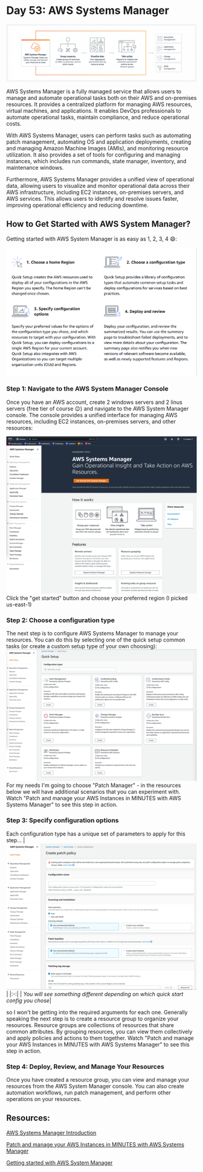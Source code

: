 # Day 53: AWS Systems Manager

![](images/day53-01.png)

AWS Systems Manager is a fully managed service that allows users to manage and automate operational tasks both on their AWS and on-premises resources. It provides a centralized platform for managing AWS resources, virtual machines, and applications. It enables DevOps professionals to automate operational tasks, maintain compliance, and reduce operational costs.

With AWS Systems Manager, users can perform tasks such as automating patch management, automating OS and application deployments, creating and managing Amazon Machine Images (AMIs), and monitoring resource utilization. It also provides a set of tools for configuring and managing instances, which includes run commands, state manager, inventory, and maintenance windows.

Furthermore, AWS Systems Manager provides a unified view of operational data, allowing users to visualize and monitor operational data across their AWS infrastructure, including EC2 instances, on-premises servers, and AWS services. This allows users to identify and resolve issues faster, improving operational efficiency and reducing downtime.

## How to Get Started with AWS System Manager?

Getting started with AWS System Manager is as easy as 1, 2, 3, 4 😄:

![](images/day53-03.png)

### Step 1: Navigate to the AWS System Manager Console

Once you have an AWS account, create 2 windows servers and 2 linus servers (free tier of course 😉) and navigate to the AWS System Manager console. The console provides a unified interface for managing AWS resources, including EC2 instances, on-premises servers, and other resources:

![](images/day53-02.png)
Click the "get started" button and choose your preferred region (I picked us-east-1)

### Step 2: Choose a configuration type

The next step is to configure AWS Systems Manager to manage your resources. You can do this by selecting one of the quick setup common tasks (or create a custom setup type of your own choosing):
![](images/day53-04.png)
For my needs I'm going to choose "Patch Manager" - in the resources below we will have additional scenarios that you can experiment with. Watch "Patch and manage your AWS Instances in MINUTES with AWS Systems Manager" to see this step in action. 

### Step 3: Specify configuration options

Each configuration type has a unique set of parameters to apply for this step... 
|![](images/day53-05.png)|
|:-:|
| <i>You will see something different depending on which quick start config you chose</i>|

so I won't be getting into the required arguments for each one. Generally speaking the next step is to create a resource group to organize your resources. Resource groups are collections of resources that share common attributes. By grouping resources, you can view them collectively and apply policies and actions to them together. Watch "Patch and manage your AWS Instances in MINUTES with AWS Systems Manager" to see this step in action. 

### Step 4: Deploy, Review, and Manage Your Resources

Once you have created a resource group, you can view and manage your resources from the AWS System Manager console. You can also create automation workflows, run patch management, and perform other operations on your resources.

## Resources:
[AWS Systems Manager Introduction](https://youtu.be/pSVK-ingvfc)

[Patch and manage your AWS Instances in MINUTES with AWS Systems Manager](https://youtu.be/DEQFJba3h4M)

[Getting started with AWS System Manager](https://docs.aws.amazon.com/systems-manager/latest/userguide/getting-started-launch-managed-instance.html)

